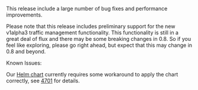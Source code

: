 This release include a large number of bug fixes and performance improvements.

Please note that this release includes preliminary support for the new v1alpha3 traffic management
functionality. This functionality is still in a great deal of flux and there may be some breaking
changes in 0.8. So if you feel like exploring, please go right ahead, but expect that this may
change in 0.8 and beyond.

Known Issues:

Our [Helm chart](/docs/setup/install/helm)
currently requires some workaround to apply the chart correctly, see [4701](https://github.com/istio/istio/issues/4701) for details.
